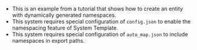 - This is an example from a tutorial that shows how to create an entity with dynamically generated namespaces.
- This system requires special configuration of `config.json` to enable the namespacing feature of System Template.
- This system requires special configuration of `auto_map.json` to include namespaces in export paths.
